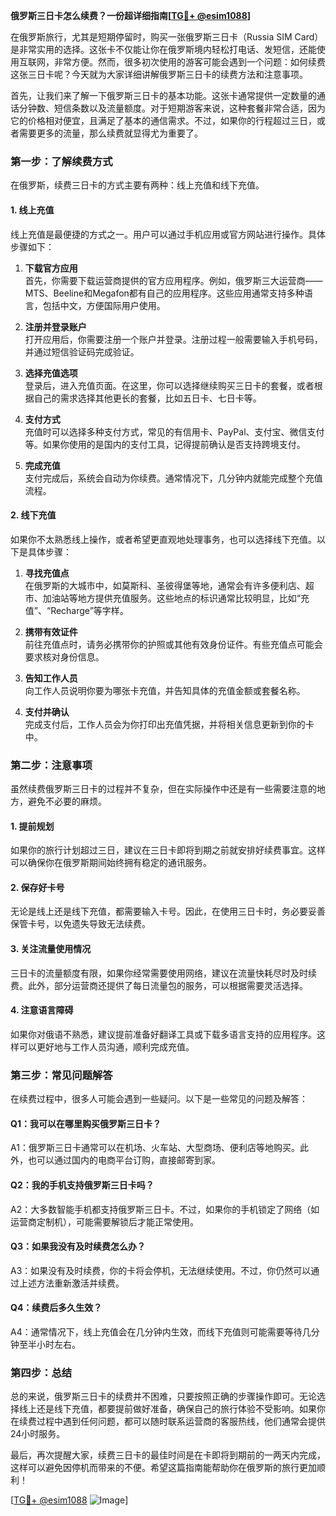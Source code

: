 **俄罗斯三日卡怎么续费？一份超详细指南[[TG💪+ @esim1088](https://t.me/s/esim1088)]**

在俄罗斯旅行，尤其是短期停留时，购买一张俄罗斯三日卡（Russia SIM Card）是非常实用的选择。这张卡不仅能让你在俄罗斯境内轻松打电话、发短信，还能使用互联网，非常方便。然而，很多初次使用的游客可能会遇到一个问题：如何续费这张三日卡呢？今天就为大家详细讲解俄罗斯三日卡的续费方法和注意事项。

首先，让我们来了解一下俄罗斯三日卡的基本功能。这张卡通常提供一定数量的通话分钟数、短信条数以及流量额度。对于短期游客来说，这种套餐非常合适，因为它的价格相对便宜，且满足了基本的通信需求。不过，如果你的行程超过三日，或者需要更多的流量，那么续费就显得尤为重要了。

### **第一步：了解续费方式**

在俄罗斯，续费三日卡的方式主要有两种：线上充值和线下充值。

#### **1. 线上充值**
线上充值是最便捷的方式之一。用户可以通过手机应用或官方网站进行操作。具体步骤如下：

1. **下载官方应用**  
   首先，你需要下载运营商提供的官方应用程序。例如，俄罗斯三大运营商——MTS、Beeline和Megafon都有自己的应用程序。这些应用通常支持多种语言，包括中文，方便国际用户使用。

2. **注册并登录账户**  
   打开应用后，你需要注册一个账户并登录。注册过程一般需要输入手机号码，并通过短信验证码完成验证。

3. **选择充值选项**  
   登录后，进入充值页面。在这里，你可以选择继续购买三日卡的套餐，或者根据自己的需求选择其他更长的套餐，比如五日卡、七日卡等。

4. **支付方式**  
   充值时可以选择多种支付方式，常见的有信用卡、PayPal、支付宝、微信支付等。如果你使用的是国内的支付工具，记得提前确认是否支持跨境支付。

5. **完成充值**  
   支付完成后，系统会自动为你续费。通常情况下，几分钟内就能完成整个充值流程。

#### **2. 线下充值**
如果你不太熟悉线上操作，或者希望更直观地处理事务，也可以选择线下充值。以下是具体步骤：

1. **寻找充值点**  
   在俄罗斯的大城市中，如莫斯科、圣彼得堡等地，通常会有许多便利店、超市、加油站等地方提供充值服务。这些地点的标识通常比较明显，比如“充值”、“Recharge”等字样。

2. **携带有效证件**  
   前往充值点时，请务必携带你的护照或其他有效身份证件。有些充值点可能会要求核对身份信息。

3. **告知工作人员**  
   向工作人员说明你要为哪张卡充值，并告知具体的充值金额或套餐名称。

4. **支付并确认**  
   完成支付后，工作人员会为你打印出充值凭据，并将相关信息更新到你的卡中。

### **第二步：注意事项**

虽然续费俄罗斯三日卡的过程并不复杂，但在实际操作中还是有一些需要注意的地方，避免不必要的麻烦。

#### **1. 提前规划**
如果你的旅行计划超过三日，建议在三日卡即将到期之前就安排好续费事宜。这样可以确保你在俄罗斯期间始终拥有稳定的通讯服务。

#### **2. 保存好卡号**
无论是线上还是线下充值，都需要输入卡号。因此，在使用三日卡时，务必要妥善保管卡号，以免遗失导致无法续费。

#### **3. 关注流量使用情况**
三日卡的流量额度有限，如果你经常需要使用网络，建议在流量快耗尽时及时续费。此外，部分运营商还提供了每日流量包的服务，可以根据需要灵活选择。

#### **4. 注意语言障碍**
如果你对俄语不熟悉，建议提前准备好翻译工具或下载多语言支持的应用程序。这样可以更好地与工作人员沟通，顺利完成充值。

### **第三步：常见问题解答**

在续费过程中，很多人可能会遇到一些疑问。以下是一些常见的问题及解答：

#### **Q1：我可以在哪里购买俄罗斯三日卡？**
A1：俄罗斯三日卡通常可以在机场、火车站、大型商场、便利店等地购买。此外，也可以通过国内的电商平台订购，直接邮寄到家。

#### **Q2：我的手机支持俄罗斯三日卡吗？**
A2：大多数智能手机都支持俄罗斯三日卡。不过，如果你的手机锁定了网络（如运营商定制机），可能需要解锁后才能正常使用。

#### **Q3：如果我没有及时续费怎么办？**
A3：如果没有及时续费，你的卡将会停机，无法继续使用。不过，你仍然可以通过上述方法重新激活并续费。

#### **Q4：续费后多久生效？**
A4：通常情况下，线上充值会在几分钟内生效，而线下充值则可能需要等待几分钟至半小时左右。

### **第四步：总结**

总的来说，俄罗斯三日卡的续费并不困难，只要按照正确的步骤操作即可。无论选择线上还是线下充值，都要提前做好准备，确保自己的旅行体验不受影响。如果你在续费过程中遇到任何问题，都可以随时联系运营商的客服热线，他们通常会提供24小时服务。

最后，再次提醒大家，续费三日卡的最佳时间是在卡即将到期前的一两天内完成，这样可以避免因停机而带来的不便。希望这篇指南能帮助你在俄罗斯的旅行更加顺利！  

[[TG💪+ @esim1088](https://t.me/s/esim1088) ![Image](https://i.postimg.cc/4NQfJmqS/Snipaste-2025-05-13-00-14-12.png)]